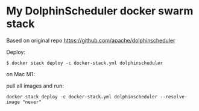 # My DolphinScheduler docker swarm stack
Based on original repo https://github.com/apache/dolphinscheduler

Deploy:

```$ docker stack deploy -c docker-stack.yml dolphinscheduler```

on Mac M1:

pull all images and run:

```docker stack deploy -c docker-stack.yml dolphinscheduler --resolve-image "never"```